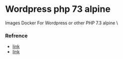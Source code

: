 # Wordpress php 73 alpine
Images Docker For Wordpress or other PHP 7.3 alpine \


### Refrence 
- [link](https://www.digitalocean.com/community/tutorials/how-to-set-up-laravel-nginx-and-mysql-with-docker-compose)
- [link](https://medium.com/swlh/wordpress-deployment-with-nginx-php-fpm-and-mariadb-using-docker-compose-55f59e5c1a)